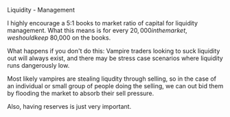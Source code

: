 Liquidity - Management


I highly encourage a 5:1 books to market ratio of capital for liquidity management.  What this means is for every $20,000 in the market, we should keep ~$80,000 on the books.

What happens if you don't do this:
Vampire traders looking to suck liquidity out will always exist, and there may be stress case scenarios where liquidity runs dangerously low.

Most likely vampires are stealing liqudity through selling, so in the case of an individual or small group of people doing the selling, we can out bid them
by flooding the market to absorb their sell pressure.


Also, having reserves is just very important.
